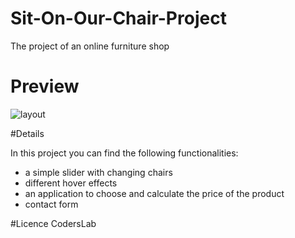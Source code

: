 # Sit-On-Our-Chair-Project

The project of an online furniture shop 

# Preview
![layout](10ways.jpg)

#Details

In this project you can find the following functionalities:

- a simple slider with changing chairs
- different hover effects
- an application to choose and calculate the price of the product
- contact form


#Licence
CodersLab
